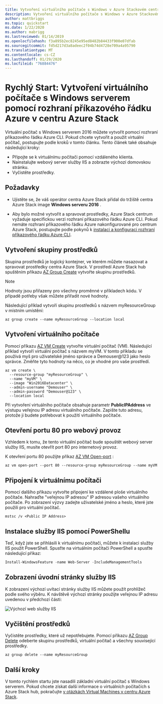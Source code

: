 ```yaml
---
title: Vytvoření virtuálního počítače s Windows v Azure Stackovém centru pomocí Azure CLI
description: Vytvoření virtuálního počítače s Windows v Azure Stackovém centru pomocí Azure CLI
author: mattbriggs
ms.topic: quickstart
ms.date: 1/22/2020
ms.author: mabrigg
ms.lastreviewed: 01/14/2019
ms.openlocfilehash: f3a895b2ec8245e95ed8482b84433f900e07dfab
ms.sourcegitcommit: fd5d217d3a8adeec2f04b74d4728e709a4a95790
ms.translationtype: MT
ms.contentlocale: cs-CZ
ms.lasthandoff: 01/29/2020
ms.locfileid: "76884476"
---
```

# <a name="quickstart-create-a-windows-server-virtual-machine-using-azure-cli-in-azure-stack-hub"></a>Rychlý Start: Vytvoření virtuálního počítače s Windows serverem pomocí rozhraní příkazového řádku Azure v centru Azure Stack

Virtuální počítač s Windows serverem 2016 můžete vytvořit pomocí rozhraní příkazového řádku Azure CLI. Pokud chcete vytvořit a použít virtuální počítač, postupujte podle kroků v tomto článku. Tento článek také obsahuje následující kroky:

* Připojte se k virtuálnímu počítači pomocí vzdáleného klienta.
* Nainstalujte webový server služby IIS a zobrazte výchozí domovskou stránku.
* Vyčistěte prostředky.

## <a name="prerequisites"></a>Požadavky

* Ujistěte se, že váš operátor centra Azure Stack přidal do tržiště centra Azure Stack image **Windows serveru 2016** .

* Aby bylo možné vytvořit a spravovat prostředky, Azure Stack centrum vyžaduje specifickou verzi rozhraní příkazového řádku Azure CLI. Pokud nemáte rozhraní příkazového řádku Azure nakonfigurované pro centrum Azure Stack, postupujte podle pokynů k [instalaci a konfiguraci rozhraní příkazového řádku Azure CLI](azure-stack-version-profiles-azurecli2.md).

## <a name="create-a-resource-group"></a>Vytvoření skupiny prostředků

Skupina prostředků je logický kontejner, ve kterém můžete nasazovat a spravovat prostředky centra Azure Stack. V prostředí Azure Stack hub spuštěním příkazu [AZ Group Create](/cli/azure/group#az-group-create) vytvořte skupinu prostředků.

> [!NOTE]
>  Hodnoty jsou přiřazeny pro všechny proměnné v příkladech kódu. V případě potřeby však můžete přiřadit nové hodnoty.

Následující příklad vytvoří skupinu prostředků s názvem myResourceGroup v místním umístění:

```cli
az group create --name myResourceGroup --location local
```

## <a name="create-a-virtual-machine"></a>Vytvoření virtuálního počítače

Pomocí příkazu [AZ VM Create](/cli/azure/vm#az-vm-create) vytvořte virtuální počítač (VM). Následující příklad vytvoří virtuální počítač s názvem myVM. V tomto příkladu se používá myš pro uživatelské jméno správce a Demouser@123 jako heslo správce. Změňte tyto hodnoty na něco, co je vhodné pro vaše prostředí.

```cli
az vm create \
  --resource-group "myResourceGroup" \
  --name "myVM" \
  --image "Win2016Datacenter" \
  --admin-username "Demouser" \
  --admin-password "Demouser@123" \
  --location local
```

Při vytvoření virtuálního počítače obsahuje parametr **PublicIPAddress** ve výstupu veřejnou IP adresu virtuálního počítače. Zapište tuto adresu, protože ji budete potřebovat k použití virtuálního počítače.

## <a name="open-port-80-for-web-traffic"></a>Otevření portu 80 pro webový provoz

Vzhledem k tomu, že tento virtuální počítač bude spouštět webový server služby IIS, musíte otevřít port 80 pro internetový provoz.

K otevření portu 80 použijte příkaz [AZ VM Open-port](/cli/azure/vm) :

```cli
az vm open-port --port 80 --resource-group myResourceGroup --name myVM
```

## <a name="connect-to-the-virtual-machine"></a>Připojení k virtuálnímu počítači

Pomocí dalšího příkazu vytvořte připojení ke vzdálené ploše virtuálního počítače. Nahraďte "veřejnou IP adresou" IP adresou vašeho virtuálního počítače. Po zobrazení výzvy zadejte uživatelské jméno a heslo, které jste použili pro virtuální počítač.

```
mstsc /v <Public IP Address>
```

## <a name="install-iis-using-powershell"></a>Instalace služby IIS pomocí PowerShellu

Teď, když jste se přihlásili k virtuálnímu počítači, můžete k instalaci služby IIS použít PowerShell. Spusťte na virtuálním počítači PowerShell a spusťte následující příkaz:

```powershell
Install-WindowsFeature -name Web-Server -IncludeManagementTools
```

## <a name="view-the-iis-welcome-page"></a>Zobrazení úvodní stránky služby IIS

K zobrazení výchozí uvítací stránky služby IIS můžete použít prohlížeč podle svého výběru. K návštěvě výchozí stránky použijte veřejnou IP adresu uvedenou v předchozí části:

![Výchozí web služby IIS](./media/azure-stack-quick-create-vm-windows-cli/default-iis-website.png)

## <a name="clean-up-resources"></a>Vyčištění prostředků

Vyčistěte prostředky, které už nepotřebujete. Pomocí příkazu [AZ Group Delete](/cli/azure/group#az-group-delete) odeberte skupinu prostředků, virtuální počítač a všechny související prostředky.

```cli
az group delete --name myResourceGroup
```

## <a name="next-steps"></a>Další kroky

V tomto rychlém startu jste nasadili základní virtuální počítač s Windows serverem. Pokud chcete získat další informace o virtuálních počítačích s Azure Stack hub, pokračujte [v otázkách Virtual Machines v centru Azure Stack](azure-stack-vm-considerations.md).
